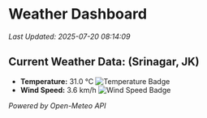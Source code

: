 
# Weather Dashboard

_Last Updated: 2025-07-20 08:14:09_

## Current Weather Data: (Srinagar, JK)
- **Temperature:** 31.0 °C ![Temperature Badge](https://img.shields.io/badge/Temperature-High%20Temp-orange)
- **Wind Speed:** 3.6 km/h ![Wind Speed Badge](https://img.shields.io/badge/Wind%20Speed-Light%20Wind-blue)

*Powered by Open-Meteo API*
